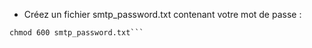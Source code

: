 - Créez un fichier smtp_password.txt contenant votre mot de passe :

```echo "votre_mot_de_passe" > smtp_password.txt
chmod 600 smtp_password.txt```
